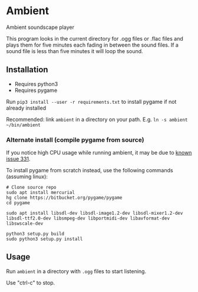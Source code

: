 # Ambient

Ambient soundscape player

This program looks in the current directory for .ogg files or .flac files and
plays them for five minutes each fading in between the sound files. If a sound
file is less than five minutes it will loop the sound.

## Installation

 - Requires python3
 - Requires pygame

Run `pip3 install --user -r requirements.txt` to install pygame if not already installed

Recommended: link `ambient` in a directory on your path. E.g. `ln -s ambient ~/bin/ambient`

### Alternate install (compile pygame from source)

If you notice high CPU usage while running ambient, it may be due to [known issue 331](https://github.com/pygame/pygame/issues/331).

To install pygame from scratch instead, use the following commands (assuming linux):

```
# Clone source repo
sudo apt install mercurial
hg clone https://bitbucket.org/pygame/pygame
cd pygame

sudo apt install libsdl-dev libsdl-image1.2-dev libsdl-mixer1.2-dev libsdl-ttf2.0-dev libsmpeg-dev libportmidi-dev libavformat-dev libswscale-dev

python3 setup.py build
sudo python3 setup.py install
```

## Usage

Run `ambient` in a directory with `.ogg` files to start listening.

Use "ctrl-c" to stop.

